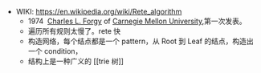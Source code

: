 - WIKI: https://en.wikipedia.org/wiki/Rete_algorithm
	- 1974  [Charles L. Forgy](https://en.wikipedia.org/wiki/Charles_Forgy "Charles Forgy") of [Carnegie Mellon University](https://en.wikipedia.org/wiki/Carnegie_Mellon_University "Carnegie Mellon University"),第一次发表。
	- 遍历所有规则太慢了。rete 快
	- 构造网络，每个结点都是一个 pattern，从 Root 到 Leaf 的结点，构造出一个 condition，
	- 结构上是一种广义的 [[trie 树]]